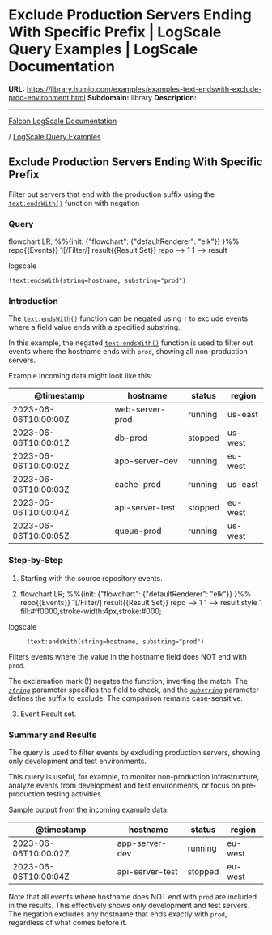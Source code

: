 # Exclude Production Servers Ending With Specific Prefix | LogScale Query Examples | LogScale Documentation

**URL:** https://library.humio.com/examples/examples-text-endswith-exclude-prod-environment.html
**Subdomain:** library
**Description:** 

---

[Falcon LogScale Documentation](https://library.humio.com)

/ [LogScale Query Examples](examples.html)

## Exclude Production Servers Ending With Specific Prefix

Filter out servers that end with the production suffix using the [`text:endsWith()`](https://library.humio.com/data-analysis/functions-text-endswith.html) function with negation 

### Query

flowchart LR; %%{init: {"flowchart": {"defaultRenderer": "elk"}} }%% repo{{Events}} 1[/Filter/] result{{Result Set}} repo --> 1 1 --> result

logscale
    
    
    !text:endsWith(string=hostname, substring="prod")

### Introduction

The [`text:endsWith()`](https://library.humio.com/data-analysis/functions-text-endswith.html) function can be negated using `!` to exclude events where a field value ends with a specified substring. 

In this example, the negated [`text:endsWith()`](https://library.humio.com/data-analysis/functions-text-endswith.html) function is used to filter out events where the hostname ends with `prod`, showing all non-production servers. 

Example incoming data might look like this: 

@timestamp| hostname| status| region  
---|---|---|---  
2023-06-06T10:00:00Z| web-server-prod| running| us-east  
2023-06-06T10:00:01Z| db-prod| stopped| us-west  
2023-06-06T10:00:02Z| app-server-dev| running| eu-west  
2023-06-06T10:00:03Z| cache-prod| running| us-east  
2023-06-06T10:00:04Z| api-server-test| stopped| eu-west  
2023-06-06T10:00:05Z| queue-prod| running| us-west  
  
### Step-by-Step

  1. Starting with the source repository events.

  2. flowchart LR; %%{init: {"flowchart": {"defaultRenderer": "elk"}} }%% repo{{Events}} 1[/Filter/] result{{Result Set}} repo --> 1 1 --> result style 1 fill:#ff0000,stroke-width:4px,stroke:#000;

logscale
         
         !text:endsWith(string=hostname, substring="prod")

Filters events where the value in the hostname field does NOT end with `prod`. 

The exclamation mark (!) negates the function, inverting the match. The [_`string`_](https://library.humio.com/data-analysis/functions-text-endswith.html#query-functions-text-endswith-string) parameter specifies the field to check, and the [_`substring`_](https://library.humio.com/data-analysis/functions-text-endswith.html#query-functions-text-endswith-substring) parameter defines the suffix to exclude. The comparison remains case-sensitive. 

  3. Event Result set.




### Summary and Results

The query is used to filter events by excluding production servers, showing only development and test environments. 

This query is useful, for example, to monitor non-production infrastructure, analyze events from development and test environments, or focus on pre-production testing activities. 

Sample output from the incoming example data: 

@timestamp| hostname| status| region  
---|---|---|---  
2023-06-06T10:00:02Z| app-server-dev| running| eu-west  
2023-06-06T10:00:04Z| api-server-test| stopped| eu-west  
  
Note that all events where hostname does NOT end with `prod` are included in the results. This effectively shows only development and test servers. The negation excludes any hostname that ends exactly with `prod`, regardless of what comes before it.
